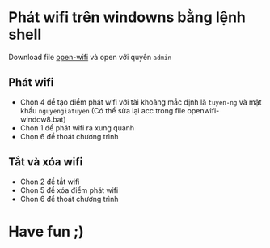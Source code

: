 # Phát wifi trên windowns bằng lệnh shell

Download file [open-wifi](./openwifi-window8.bat) và open với quyền `admin`

## Phát wifi

* Chọn 4 để tạo điểm phát wifi với tài khoảng mắc định là `tuyen-ng` và mật khẩu `nguyengiatuyen` (Có thể sửa lại acc trong file openwifi-window8.bat)
* Chọn 1 để phát wifi ra xung quanh
* Chọn 6 để thoát chương trình

## Tắt và xóa wifi

* Chọn 2 để tắt wifi
* Chọn 5 để xóa điểm phát wifi
* Chọn 6 để thoát chương trình

# Have fun ;)
